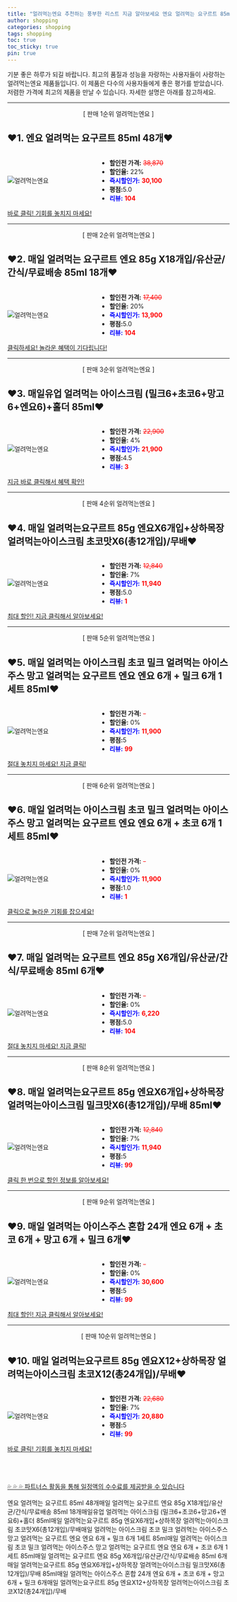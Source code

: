 ```yaml
---
title: "얼려먹는엔요 추천하는 풍부한 리스트 지금 알아보세요 엔요 얼려먹는 요구르트 85ml 48개"
author: shopping
categories: shopping
tags: shopping
toc: true
toc_sticky: true
pin: true
---
```

기분 좋은 하루가 되길 바랍니다. 최고의 품질과 성능을 자랑하는 사용자들이 사랑하는 얼려먹는엔요 제품들입니다. 이 제품은 다수의 사용자들에게 좋은 평가를 받았습니다. 저렴한 가격에 최고의 제품을 만날 수 있습니다. 자세한 설명은 아래를 참고하세요.

---
<p class="toplist" style="margin: 0 auto; display: block; width: fit-content;">[ 판매 1순위 얼려먹는엔요 ]</p>

<h2><strong>❤️1. 엔요 얼려먹는 요구르트 85ml 48개❤️</strong></h2>

<div style="display: flex; align-items: center;">
    <div style="flex: 0.4;">
        <img src="https://thumbnail6.coupangcdn.com/thumbnails/remote/230x230ex/image/0715_beverages_69k_b1/61f0/2c6fa31b9829ecd706f5bafdf4fec4a2962b4b98068b82f58f159c556004.jpg" alt="얼려먹는엔요" style="max-width: 100%;">
    </div>
    <div style="flex: 0.6; margin-left: 10px;">
        <ul>
            <li><strong>할인전 가격:</strong> <del style="color: red;">38,870</del></li>
            <li><strong>할인율:</strong> 22%</li>
            <li><span style='color:blue'><strong>즉시할인가:</strong></span> <span style='color:red'><strong>30,100</strong></span></li>
            <li><strong>평점:</strong>5.0</li>
            <li><span style='color:blue'><strong>리뷰:</strong></span> <span style='color:red'><strong>104</strong></span></li>
        </ul>
    </div>
</div>
<div class="center">
    <a href="https://selin100587001.github.io?lptag=AF9450613&subid=githubio&pageKey=7993955221&traceid=V0-153&itemId=22407891494&vendorItemId=89452754382" class="myButton">
        바로 클릭! 기회를 놓치지 마세요!
    </a>
</div>


---
<p class="toplist" style="margin: 0 auto; display: block; width: fit-content;">[ 판매 2순위 얼려먹는엔요 ]</p>

<h2><strong>❤️2. 매일 얼려먹는 요구르트 엔요 85g X18개입/유산균/간식/무료배송 85ml 18개❤️</strong></h2>

<div style="display: flex; align-items: center;">
    <div style="flex: 0.4;">
        <img src="https://thumbnail7.coupangcdn.com/thumbnails/remote/230x230ex/image/vendor_inventory/888e/4e6f0479279c0eab78fb2c9657b39bf28a3863ab4814e3f7d162a459a56d.jpg" alt="얼려먹는엔요" style="max-width: 100%;">
    </div>
    <div style="flex: 0.6; margin-left: 10px;">
        <ul>
            <li><strong>할인전 가격:</strong> <del style="color: red;">17,400</del></li>
            <li><strong>할인율:</strong> 20%</li>
            <li><span style='color:blue'><strong>즉시할인가:</strong></span> <span style='color:red'><strong>13,900</strong></span></li>
            <li><strong>평점:</strong>5.0</li>
            <li><span style='color:blue'><strong>리뷰:</strong></span> <span style='color:red'><strong>104</strong></span></li>
        </ul>
    </div>
</div>
<div class="center">
    <a href="https://selin100587001.github.io?lptag=AF9450613&subid=githubio&pageKey=7993955221&traceid=V0-153&itemId=22332583289&vendorItemId=89377882396" class="myButton">
        클릭하세요! 놀라운 혜택이 기다립니다!
    </a>
</div>


---
<p class="toplist" style="margin: 0 auto; display: block; width: fit-content;">[ 판매 3순위 얼려먹는엔요 ]</p>

<h2><strong>❤️3. 매일유업 얼려먹는 아이스크림 (밀크6+초코6+망고6+엔요6)+홀더 85ml❤️</strong></h2>

<div style="display: flex; align-items: center;">
    <div style="flex: 0.4;">
        <img src="https://thumbnail6.coupangcdn.com/thumbnails/remote/230x230ex/image/0715_beverages_69k_b5/5227/6670784f9a01b14b44b6fb4b1b6260c1936a3fdc0b96b62fe87bed28f41c.jpg" alt="얼려먹는엔요" style="max-width: 100%;">
    </div>
    <div style="flex: 0.6; margin-left: 10px;">
        <ul>
            <li><strong>할인전 가격:</strong> <del style="color: red;">22,900</del></li>
            <li><strong>할인율:</strong> 4%</li>
            <li><span style='color:blue'><strong>즉시할인가:</strong></span> <span style='color:red'><strong>21,900</strong></span></li>
            <li><strong>평점:</strong>4.5</li>
            <li><span style='color:blue'><strong>리뷰:</strong></span> <span style='color:red'><strong>3</strong></span></li>
        </ul>
    </div>
</div>
<div class="center">
    <a href="https://selin100587001.github.io?lptag=AF9450613&subid=githubio&pageKey=8098611878&traceid=V0-153&itemId=22899818975&vendorItemId=90174464027" class="myButton">
        지금 바로 클릭해서 혜택 확인!
    </a>
</div>


---
<p class="toplist" style="margin: 0 auto; display: block; width: fit-content;">[ 판매 4순위 얼려먹는엔요 ]</p>

<h2><strong>❤️4. 매일 얼려먹는요구르트 85g 엔요X6개입+상하목장 얼려먹는아이스크림 초코맛X6(총12개입)/무배❤️</strong></h2>

<div style="display: flex; align-items: center;">
    <div style="flex: 0.4;">
        <img src="https://thumbnail9.coupangcdn.com/thumbnails/remote/230x230ex/image/vendor_inventory/39b8/60d221aa7515a9af37a1312c73b880f7cd3d03a071591ec05a6e62c12a9b.jpg" alt="얼려먹는엔요" style="max-width: 100%;">
    </div>
    <div style="flex: 0.6; margin-left: 10px;">
        <ul>
            <li><strong>할인전 가격:</strong> <del style="color: red;">12,840</del></li>
            <li><strong>할인율:</strong> 7%</li>
            <li><span style='color:blue'><strong>즉시할인가:</strong></span> <span style='color:red'><strong>11,940</strong></span></li>
            <li><strong>평점:</strong>5.0</li>
            <li><span style='color:blue'><strong>리뷰:</strong></span> <span style='color:red'><strong>1</strong></span></li>
        </ul>
    </div>
</div>
<div class="center">
    <a href="https://selin100587001.github.io?lptag=AF9450613&subid=githubio&pageKey=8244485919&traceid=V0-153&itemId=22332584097&vendorItemId=89377882866" class="myButton">
        최대 할인! 지금 클릭해서 알아보세요!
    </a>
</div>


---
<p class="toplist" style="margin: 0 auto; display: block; width: fit-content;">[ 판매 5순위 얼려먹는엔요 ]</p>

<h2><strong>❤️5. 매일 얼려먹는 아이스크림 초코 밀크 얼려먹는 아이스주스 망고 얼려먹는 요구르트 엔요 엔요 6개 + 밀크 6개 1세트 85ml❤️</strong></h2>

<div style="display: flex; align-items: center;">
    <div style="flex: 0.4;">
        <img src="https://thumbnail6.coupangcdn.com/thumbnails/remote/230x230ex/image/vendor_inventory/5152/58048f8b6c538059fb43abd511179aef80dae66ab13d5a2a4ec27040373c.jpg" alt="얼려먹는엔요" style="max-width: 100%;">
    </div>
    <div style="flex: 0.6; margin-left: 10px;">
        <ul>
            <li><strong>할인전 가격:</strong> <del style="color: red;">-</del></li>
            <li><strong>할인율:</strong> 0%</li>
            <li><span style='color:blue'><strong>즉시할인가:</strong></span> <span style='color:red'><strong>11,900</strong></span></li>
            <li><strong>평점:</strong>5</li>
            <li><span style='color:blue'><strong>리뷰:</strong></span> <span style='color:red'><strong>99</strong></span></li>
        </ul>
    </div>
</div>
<div class="center">
    <a href="https://selin100587001.github.io?lptag=AF9450613&subid=githubio&pageKey=8008854980&traceid=V0-153&itemId=22334963292&vendorItemId=89380233720" class="myButton">
        절대 놓치지 마세요! 지금 클릭!
    </a>
</div>


---
<p class="toplist" style="margin: 0 auto; display: block; width: fit-content;">[ 판매 6순위 얼려먹는엔요 ]</p>

<h2><strong>❤️6. 매일 얼려먹는 아이스크림 초코 밀크 얼려먹는 아이스주스 망고 얼려먹는 요구르트 엔요 엔요 6개 + 초코 6개 1세트 85ml❤️</strong></h2>

<div style="display: flex; align-items: center;">
    <div style="flex: 0.4;">
        <img src="https://thumbnail6.coupangcdn.com/thumbnails/remote/230x230ex/image/vendor_inventory/5152/58048f8b6c538059fb43abd511179aef80dae66ab13d5a2a4ec27040373c.jpg" alt="얼려먹는엔요" style="max-width: 100%;">
    </div>
    <div style="flex: 0.6; margin-left: 10px;">
        <ul>
            <li><strong>할인전 가격:</strong> <del style="color: red;">-</del></li>
            <li><strong>할인율:</strong> 0%</li>
            <li><span style='color:blue'><strong>즉시할인가:</strong></span> <span style='color:red'><strong>11,900</strong></span></li>
            <li><strong>평점:</strong>1.0</li>
            <li><span style='color:blue'><strong>리뷰:</strong></span> <span style='color:red'><strong>1</strong></span></li>
        </ul>
    </div>
</div>
<div class="center">
    <a href="https://selin100587001.github.io?lptag=AF9450613&subid=githubio&pageKey=8244484811&traceid=V0-153&itemId=22334963289&vendorItemId=89380233707" class="myButton">
        클릭으로 놀라운 기회를 잡으세요!
    </a>
</div>


---
<p class="toplist" style="margin: 0 auto; display: block; width: fit-content;">[ 판매 7순위 얼려먹는엔요 ]</p>

<h2><strong>❤️7. 매일 얼려먹는 요구르트 엔요 85g X6개입/유산균/간식/무료배송 85ml 6개❤️</strong></h2>

<div style="display: flex; align-items: center;">
    <div style="flex: 0.4;">
        <img src="https://thumbnail10.coupangcdn.com/thumbnails/remote/230x230ex/image/vendor_inventory/ad50/bf2080d4378caa96f9c81062788edd9c1b3ead931bda4540b337594b4581.jpg" alt="얼려먹는엔요" style="max-width: 100%;">
    </div>
    <div style="flex: 0.6; margin-left: 10px;">
        <ul>
            <li><strong>할인전 가격:</strong> <del style="color: red;">-</del></li>
            <li><strong>할인율:</strong> 0%</li>
            <li><span style='color:blue'><strong>즉시할인가:</strong></span> <span style='color:red'><strong>6,220</strong></span></li>
            <li><strong>평점:</strong>5.0</li>
            <li><span style='color:blue'><strong>리뷰:</strong></span> <span style='color:red'><strong>104</strong></span></li>
        </ul>
    </div>
</div>
<div class="center">
    <a href="https://selin100587001.github.io?lptag=AF9450613&subid=githubio&pageKey=7993955221&traceid=V0-153&itemId=22332583652&vendorItemId=89936492761" class="myButton">
        절대 놓치지 마세요! 지금 클릭!
    </a>
</div>


---
<p class="toplist" style="margin: 0 auto; display: block; width: fit-content;">[ 판매 8순위 얼려먹는엔요 ]</p>

<h2><strong>❤️8. 매일 얼려먹는요구르트 85g 엔요X6개입+상하목장 얼려먹는아이스크림 밀크맛X6(총12개입)/무배 85ml❤️</strong></h2>

<div style="display: flex; align-items: center;">
    <div style="flex: 0.4;">
        <img src="https://thumbnail10.coupangcdn.com/thumbnails/remote/230x230ex/image/vendor_inventory/d583/1e06a31f1f3e63705cf1edb8d010f13ca704d7b5fdf1a40a5bf7cafea7e9.jpg" alt="얼려먹는엔요" style="max-width: 100%;">
    </div>
    <div style="flex: 0.6; margin-left: 10px;">
        <ul>
            <li><strong>할인전 가격:</strong> <del style="color: red;">12,840</del></li>
            <li><strong>할인율:</strong> 7%</li>
            <li><span style='color:blue'><strong>즉시할인가:</strong></span> <span style='color:red'><strong>11,940</strong></span></li>
            <li><strong>평점:</strong>5</li>
            <li><span style='color:blue'><strong>리뷰:</strong></span> <span style='color:red'><strong>99</strong></span></li>
        </ul>
    </div>
</div>
<div class="center">
    <a href="https://selin100587001.github.io?lptag=AF9450613&subid=githubio&pageKey=8244486502&traceid=V0-153&itemId=22332583766&vendorItemId=89377882717" class="myButton">
        클릭 한 번으로 할인 정보를 알아보세요!
    </a>
</div>


---
<p class="toplist" style="margin: 0 auto; display: block; width: fit-content;">[ 판매 9순위 얼려먹는엔요 ]</p>

<h2><strong>❤️9. 매일 얼려먹는 아이스주스 혼합 24개 엔요 6개 + 초코 6개 + 망고 6개 + 밀크 6개❤️</strong></h2>

<div style="display: flex; align-items: center;">
    <div style="flex: 0.4;">
        <img src="https://thumbnail6.coupangcdn.com/thumbnails/remote/230x230ex/image/vendor_inventory/a74f/6d7a0295eabdba516dbb79e6f04aaee58f73c9b75ab9360aaa5e90bd9a3b.png" alt="얼려먹는엔요" style="max-width: 100%;">
    </div>
    <div style="flex: 0.6; margin-left: 10px;">
        <ul>
            <li><strong>할인전 가격:</strong> <del style="color: red;">-</del></li>
            <li><strong>할인율:</strong> 0%</li>
            <li><span style='color:blue'><strong>즉시할인가:</strong></span> <span style='color:red'><strong>30,600</strong></span></li>
            <li><strong>평점:</strong>5</li>
            <li><span style='color:blue'><strong>리뷰:</strong></span> <span style='color:red'><strong>99</strong></span></li>
        </ul>
    </div>
</div>
<div class="center">
    <a href="https://selin100587001.github.io?lptag=AF9450613&subid=githubio&pageKey=8073221336&traceid=V0-153&itemId=22731890322&vendorItemId=89985600414" class="myButton">
        최대 할인! 지금 클릭해서 알아보세요!
    </a>
</div>


---
<p class="toplist" style="margin: 0 auto; display: block; width: fit-content;">[ 판매 10순위 얼려먹는엔요 ]</p>

<h2><strong>❤️10. 매일 얼려먹는요구르트 85g 엔요X12+상하목장 얼려먹는아이스크림 초코X12(총24개입)/무배❤️</strong></h2>

<div style="display: flex; align-items: center;">
    <div style="flex: 0.4;">
        <img src="https://thumbnail9.coupangcdn.com/thumbnails/remote/230x230ex/image/vendor_inventory/39b8/60d221aa7515a9af37a1312c73b880f7cd3d03a071591ec05a6e62c12a9b.jpg" alt="얼려먹는엔요" style="max-width: 100%;">
    </div>
    <div style="flex: 0.6; margin-left: 10px;">
        <ul>
            <li><strong>할인전 가격:</strong> <del style="color: red;">22,680</del></li>
            <li><strong>할인율:</strong> 7%</li>
            <li><span style='color:blue'><strong>즉시할인가:</strong></span> <span style='color:red'><strong>20,880</strong></span></li>
            <li><strong>평점:</strong>5</li>
            <li><span style='color:blue'><strong>리뷰:</strong></span> <span style='color:red'><strong>99</strong></span></li>
        </ul>
    </div>
</div>
<div class="center">
    <a href="https://selin100587001.github.io?lptag=AF9450613&subid=githubio&pageKey=8008266200&traceid=V0-153&itemId=22332782021&vendorItemId=89378079104" class="myButton">
        바로 클릭! 기회를 놓치지 마세요!
    </a>
</div>

<br><br><br>[💦 💦 💦 파트너스 활동을 통해 일정액의 수수료를 제공받을 수 있습니다](https://link.coupang.com/a/bcpT2c)<br><br>엔요 얼려먹는 요구르트 85ml 48개매일 얼려먹는 요구르트 엔요 85g X18개입/유산균/간식/무료배송 85ml 18개매일유업 얼려먹는 아이스크림 (밀크6+초코6+망고6+엔요6)+홀더 85ml매일 얼려먹는요구르트 85g 엔요X6개입+상하목장 얼려먹는아이스크림 초코맛X6(총12개입)/무배매일 얼려먹는 아이스크림 초코 밀크 얼려먹는 아이스주스 망고 얼려먹는 요구르트 엔요 엔요 6개 + 밀크 6개 1세트 85ml매일 얼려먹는 아이스크림 초코 밀크 얼려먹는 아이스주스 망고 얼려먹는 요구르트 엔요 엔요 6개 + 초코 6개 1세트 85ml매일 얼려먹는 요구르트 엔요 85g X6개입/유산균/간식/무료배송 85ml 6개매일 얼려먹는요구르트 85g 엔요X6개입+상하목장 얼려먹는아이스크림 밀크맛X6(총12개입)/무배 85ml매일 얼려먹는 아이스주스 혼합 24개 엔요 6개 + 초코 6개 + 망고 6개 + 밀크 6개매일 얼려먹는요구르트 85g 엔요X12+상하목장 얼려먹는아이스크림 초코X12(총24개입)/무배